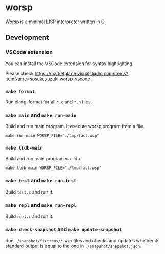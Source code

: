 # worsp

Worsp is a minimal LISP interpreter written in C.

## Development

### VSCode extension

You can install the VSCode extension for syntax highlighting.

Please check https://marketplace.visualstudio.com/items?itemName=sosukesuzuki.worsp-vscode .

### `make format`

Run clang-format for all `*.c` and `*.h` files.

### `make main` and `make run-main`

Build and run main program. It execute worsp program from a file.

```
make run-main WORSP_FILE="./tmp/fact.wsp"
```

### `make lldb-main`

Build and run main program via lldb.

```
make lldb-main WORSP_FILE="./tmp/fact.wsp"
```

### `make test` and `make run-test`

Build `test.c` and run it.

### `make repl` and `make run-repl`

Build `repl.c` and run it.

### `make check-snapshot` and `make update-snapshot`

Run `./snapshot/fixtreus/*.wsp` files and checks and updates whether its standard output is equal to the one in `./snapshot/snapshot.json`.

